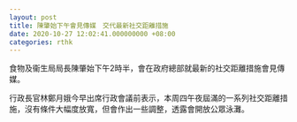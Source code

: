 ```yaml
---
layout: post
title: 陳肇始下午會見傳媒　交代最新社交距離措施
date: 2020-10-27 12:02:41.000000000 +08:00
categories: rthk
---
```


食物及衞生局局長陳肇始下午2時半，會在政府總部就最新的社交距離措施會見傳媒。

行政長官林鄭月娥今早出席行政會議前表示，本周四午夜屆滿的一系列社交距離措施，沒有條件大幅度放寬，但會作出一些調整，透露會開放公眾泳灘。
